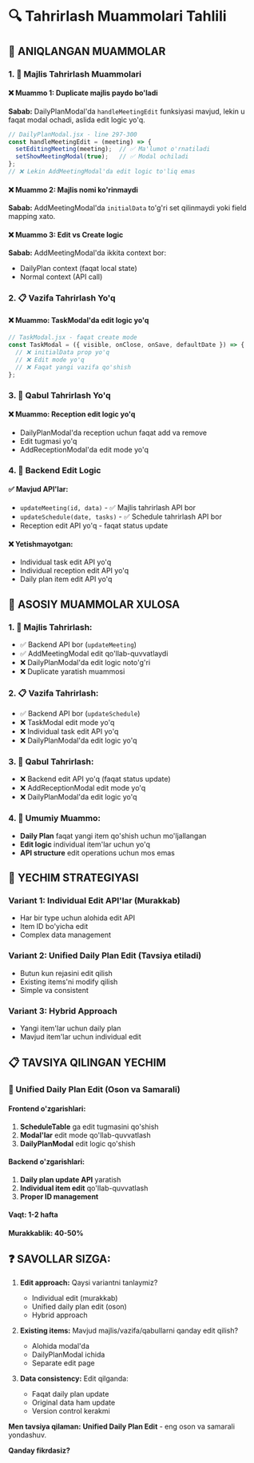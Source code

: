# 🔍 Tahrirlash Muammolari Tahlili

## 🚨 **ANIQLANGAN MUAMMOLAR**

### 1. **🤝 Majlis Tahrirlash Muammolari**

#### **❌ Muammo 1: Duplicate majlis paydo bo'ladi**
**Sabab:** DailyPlanModal'da `handleMeetingEdit` funksiyasi mavjud, lekin u faqat modal ochadi, aslida edit logic yo'q.

```javascript
// DailyPlanModal.jsx - line 297-300
const handleMeetingEdit = (meeting) => {
  setEditingMeeting(meeting);  // ✅ Ma'lumot o'rnatiladi
  setShowMeetingModal(true);   // ✅ Modal ochiladi
};
// ❌ Lekin AddMeetingModal'da edit logic to'liq emas
```

#### **❌ Muammo 2: Majlis nomi ko'rinmaydi**
**Sabab:** AddMeetingModal'da `initialData` to'g'ri set qilinmaydi yoki field mapping xato.

#### **❌ Muammo 3: Edit vs Create logic**
**Sabab:** AddMeetingModal'da ikkita context bor:
- DailyPlan context (faqat local state)
- Normal context (API call)

### 2. **📋 Vazifa Tahrirlash Yo'q**

#### **❌ Muammo: TaskModal'da edit logic yo'q**
```javascript
// TaskModal.jsx - faqat create mode
const TaskModal = ({ visible, onClose, onSave, defaultDate }) => {
  // ❌ initialData prop yo'q
  // ❌ Edit mode yo'q
  // ❌ Faqat yangi vazifa qo'shish
};
```

### 3. **👤 Qabul Tahrirlash Yo'q**

#### **❌ Muammo: Reception edit logic yo'q**
- DailyPlanModal'da reception uchun faqat add va remove
- Edit tugmasi yo'q
- AddReceptionModal'da edit mode yo'q

### 4. **🔄 Backend Edit Logic**

#### **✅ Mavjud API'lar:**
- `updateMeeting(id, data)` - ✅ Majlis tahrirlash API bor
- `updateSchedule(date, tasks)` - ✅ Schedule tahrirlash API bor
- Reception edit API yo'q - faqat status update

#### **❌ Yetishmayotgan:**
- Individual task edit API yo'q
- Individual reception edit API yo'q
- Daily plan item edit API yo'q

## 🎯 **ASOSIY MUAMMOLAR XULOSA**

### **1. 🤝 Majlis Tahrirlash:**
- ✅ Backend API bor (`updateMeeting`)
- ✅ AddMeetingModal edit qo'llab-quvvatlaydi
- ❌ DailyPlanModal'da edit logic noto'g'ri
- ❌ Duplicate yaratish muammosi

### **2. 📋 Vazifa Tahrirlash:**
- ✅ Backend API bor (`updateSchedule`)
- ❌ TaskModal edit mode yo'q
- ❌ Individual task edit API yo'q
- ❌ DailyPlanModal'da edit logic yo'q

### **3. 👤 Qabul Tahrirlash:**
- ❌ Backend edit API yo'q (faqat status update)
- ❌ AddReceptionModal edit mode yo'q
- ❌ DailyPlanModal'da edit logic yo'q

### **4. 🔄 Umumiy Muammo:**
- **Daily Plan** faqat yangi item qo'shish uchun mo'ljallangan
- **Edit logic** individual item'lar uchun yo'q
- **API structure** edit operations uchun mos emas

## 🚀 **YECHIM STRATEGIYASI**

### **Variant 1: Individual Edit API'lar (Murakkab)**
- Har bir type uchun alohida edit API
- Item ID bo'yicha edit
- Complex data management

### **Variant 2: Unified Daily Plan Edit (Tavsiya etiladi)**
- Butun kun rejasini edit qilish
- Existing items'ni modify qilish
- Simple va consistent

### **Variant 3: Hybrid Approach**
- Yangi item'lar uchun daily plan
- Mavjud item'lar uchun individual edit

## 📋 **TAVSIYA QILINGAN YECHIM**

### **🎯 Unified Daily Plan Edit (Oson va Samarali)**

#### **Frontend o'zgarishlari:**
1. **ScheduleTable** ga edit tugmasini qo'shish
2. **Modal'lar** edit mode qo'llab-quvvatlash
3. **DailyPlanModal** edit logic qo'shish

#### **Backend o'zgarishlari:**
1. **Daily plan update API** yaratish
2. **Individual item edit** qo'llab-quvvatlash
3. **Proper ID management**

#### **Vaqt:** 1-2 hafta
#### **Murakkablik:** 40-50%

## ❓ **SAVOLLAR SIZGA:**

1. **Edit approach:** Qaysi variantni tanlaymiz?
   - Individual edit (murakkab)
   - Unified daily plan edit (oson)
   - Hybrid approach

2. **Existing items:** Mavjud majlis/vazifa/qabullarni qanday edit qilish?
   - Alohida modal'da
   - DailyPlanModal ichida
   - Separate edit page

3. **Data consistency:** Edit qilganda:
   - Faqat daily plan update
   - Original data ham update
   - Version control kerakmi

**Men tavsiya qilaman:** **Unified Daily Plan Edit** - eng oson va samarali yondashuv.

**Qanday fikrdasiz?**